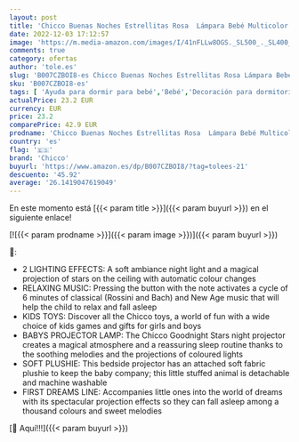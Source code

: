 ```yaml
---
layout: post
title: 'Chicco Buenas Noches Estrellitas Rosa  Lámpara Bebé Multicolor con Luz Quitamiedos y Proyector de Estrellas  Proyector Infantil con Música Relajante y Peluche Extraíble – Juguetes Bebé 0+ Meses'
date: 2022-12-03 17:12:57
image: 'https://m.media-amazon.com/images/I/41nFLLw8OGS._SL500_._SL400_.jpg'
comments: true
category: ofertas
author: 'tole.es'
slug: 'B007CZBOI8-es Chicco Buenas Noches Estrellitas Rosa Lámpara Bebé...'
sku: 'B007CZBOI8-es'
tags: [ 'Ayuda para dormir para bebé','Bebé','Decoración para dormitorio de bebé','Dormitorio','bebé','chicco','🇪🇸', ]
actualPrice: 23.2 EUR
currency: EUR
price: 23.2
comparePrice: 42.9 EUR
prodname: 'Chicco Buenas Noches Estrellitas Rosa  Lámpara Bebé Multicolor con Luz Quitamiedos y Proyector de Estrellas  Proyector Infantil con Música Relajante y Peluche Extraíble – Juguetes Bebé 0+ Meses'
country: 'es'
flag: '🇪🇸'
brand: 'Chicco'
buyurl: 'https://www.amazon.es/dp/B007CZBOI8/?tag=tolees-21'
descuento: '45.92'
average: '26.1419047619049'
---
```


En este momento está [{{< param title >}}]({{< param buyurl >}}) en el siguiente enlace!

[![{{< param prodname >}}]({{< param image >}})]({{< param buyurl >}})

🔎:

- 2 LIGHTING EFFECTS: A soft ambiance night light and a magical projection of stars on the ceiling with automatic colour changes
- RELAXING MUSIC: Pressing the button with the note activates a cycle of 6 minutes of classical (Rossini and Bach) and New Age music that will help the child to relax and fall asleep
- KIDS TOYS: Discover all the Chicco toys, a world of fun with a wide choice of kids games and gifts for girls and boys
- BABYS PROJECTOR LAMP: The Chicco Goodnight Stars night projector creates a magical atmosphere and a reassuring sleep routine thanks to the soothing melodies and the projections of coloured lights
- SOFT PLUSHIE: This bedside projector has an attached soft fabric plushie to keep the baby company; this little stuffed animal is detachable and machine washable
- FIRST DREAMS LINE: Accompanies little ones into the world of dreams with its spectacular projection effects so they can fall asleep among a thousand colours and sweet melodies

[🛒 Aquí!!!]({{< param buyurl >}})
